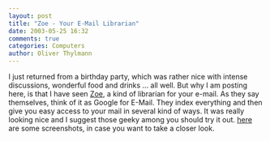 ```yaml
---
layout: post
title: "Zoe - Your E-Mail Librarian"
date: 2003-05-25 16:32
comments: true
categories: Computers
author: Oliver Thylmann
---
```



I just returned from a birthday party, which was rather nice with intense discussions, wonderful food and drinks ... all well. But why I am posting here, is that I have seen [Zoe](http://guests.evectors.it/zoe/itstories/story.php?data=stories&amp;num=16&amp;sec=1), a kind of librarian for your e-mail. As they say themselves, think of it as Google for E-Mail. They index everything and then give you easy access to your mail in several kind of ways. It was really looking nice and I suggest  those geeky among you should try it out. [here](http://guests.evectors.it/zoe/itstories/story.php?data=stories&amp;num=23&amp;sec=2) are some screenshots, in case you want to take a closer look.


